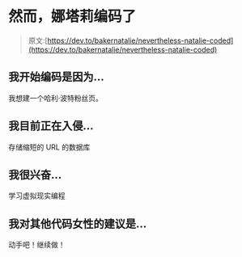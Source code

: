 # 然而，娜塔莉编码了

> 原文:[https://dev.to/bakernatalie/nevertheless-natalie-coded](https://dev.to/bakernatalie/nevertheless-natalie-coded)

## 我开始编码是因为...

我想建一个哈利·波特粉丝页。

## 我目前正在入侵...

存储缩短的 URL 的数据库

## 我很兴奋...

学习虚拟现实编程

## 我对其他代码女性的建议是...

动手吧！继续做！
